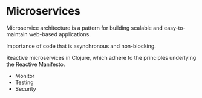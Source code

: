 # Microservices

Microservice architecture is a pattern for building scalable and easy-to-maintain web-based applications.

Importance of code that is asynchronous and non-blocking.

Reactive microservices in Clojure, which adhere to the principles underlying the Reactive Manifesto.

- Monitor
- Testing
- Security
